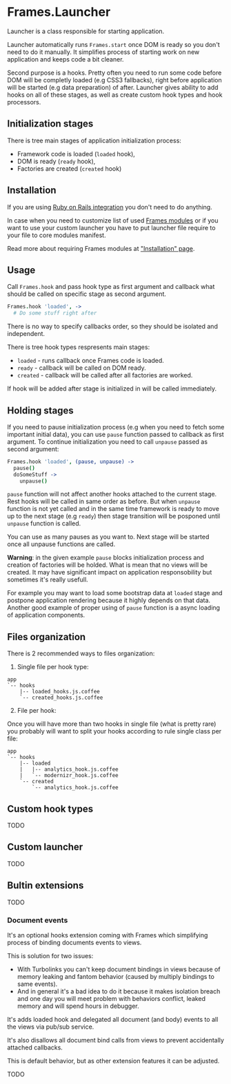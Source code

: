 # Frames.Launcher

Launcher is a class responsible for starting application.

Launcher automatically runs `Frames.start` once DOM is ready so you
don't need to do it manually. It simplifies process of starting work on
new application and keeps code a bit cleaner.

Second purpose is a hooks. Pretty often you need to run some code
before DOM will be completly loaded (e.g CSS3 fallbacks), right before
application will be started (e.g data preparation) of after. Launcher
gives ability to add hooks on all of these stages, as well as create
custom hook types and hook processors.

## Initialization stages

There is tree main stages of application initialization process:

* Framework code is loaded (`loaded` hook),
* DOM is ready (`ready` hook),
* Factories are created (`created` hook)

## Installation

If you are using [Ruby on Rails integration](https://github.com/kossnocorp/frames/blob/master/doc/rails.md)
you don't need to do anything.

In case when you need to customize list of used [Frames modules](https://github.com/kossnocorp/frames/blob/master/doc/modules.md)
or if you want to use your custom launcher you have to put launcher file
require to your file to core modules manifest.

Read more about requiring Frames modules at ["Installation" page](https://github.com/kossnocorp/frames/blob/master/doc/installation.md).

## Usage

Call `Frames.hook` and pass hook type as first argument and callback
what should be called on specific stage as second argument.

``` coffeescript
Frames.hook 'loaded', ->
  # Do some stuff right after
```

There is no way to specify callbacks order, so they should be isolated
and independent.

There is tree hook types respresents main stages:

* `loaded` - runs callback once Frames code is loaded.
* `ready` - callback will be called on DOM ready.
* `created` - callback will be called after all factories are worked.

If hook will be added after stage is initialized in will be called
immediately.

## Holding stages

If you need to pause initialization process (e.g when you need to fetch
some important initial data), you can use `pause` function passed to
callback as first argument. To continue initialization you need to
call `unpause` passed as second argument:

``` coffeescript
Frames.hook 'loaded', (pause, unpause) ->
  pause()
  doSomeStuff ->
    unpause()
```

`pause` function will not affect another hooks attached to the current
stage. Rest hooks will be called in same order as before. But when
`unpause` function is not yet called and in the same time framework is
ready to move up to the next stage (e.g `ready`) then stage transition
will be posponed until `unpause` function is called.

You can use as many pauses as you want to. Next stage will be started
once all unpause functions are called.

**Warning**: in the given example `pause` blocks initialization process
and creation of factories will be holded. What is mean that no views
will be created. It may have significant impact on application
responsobility but sometimes it's really usefull.

For example you may want to load some bootstrap data at `loaded` stage
and postpone application rendering because it highly depends on that
data. Another good example of proper using of `pause` function is a
async loading of application components.

## Files organization

There is 2 recommended ways to files organization:

1. Single file per hook type:

  ```
  app
  `-- hooks
      |-- loaded_hooks.js.coffee
      `-- created_hooks.js.coffee
  ```

2. File per hook:

  Once you will have more than two hooks in single file (what is pretty
  rare) you probably will want to split your hooks according to rule
  single class per file:

  ```
  app
  `-- hooks
      |-- loaded
      |   |-- analytics_hook.js.coffee
      |   `-- modernizr_hook.js.coffee
      `-- created
          `-- analytics_hook.js.coffee
  ```

## Custom hook types

TODO

## Custom launcher

TODO

## Bultin extensions

TODO

### Document events

It's an optional hooks extension coming with Frames which simplifying
process of binding documents events to views.

This is solution for two issues:

* With Turbolinks you can't keep document bindings in views because of
  memory leaking and fantom behavior (caused by multiply bindings to
  same events).
* And in general it's a bad idea to do it because it makes isolation
  breach and one day you will meet problem with behaviors conflict,
  leaked memory and will spend hours in debugger.

It's adds loaded hook and delegated all document (and body) events to all the views via pub/sub service.

It's also disallows all document bind calls from views to prevent accidentally attached callbacks.

This is default behavior, but as other extension features it can be adjusted.

TODO
